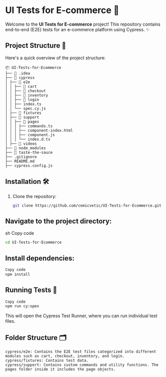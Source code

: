 # UI Tests for E-commerce 🛒

Welcome to the **UI Tests for E-commerce** project! This repository contains end-to-end (E2E) tests for an e-commerce platform using Cypress. ✨

## Project Structure 📁

Here's a quick overview of the project structure:
```plaintext
📦 UI-Tests-for-Ecommerce
├── 📂 .idea
├── 📂 cypress
│ ├── 📂 e2e
│ │ ├── 📂 cart
│ │ ├── 📂 checkout
│ │ ├── 📂 inventory
│ │ ├── 📂 login
│ │ ├── index.ts
│ │ └── spec.cy.js
│ ├── 📂 fixtures
│ ├── 📂 support
│ │ ├── 📂 pages
│ │ │ ├── commands.ts
│ │ │ ├── component-index.html
│ │ │ ├── component.js
│ │ │ └── index.d.ts
│ ├── 📂 videos
├── 📂 node_modules
├── 📂 taste-the-sauce
├── .gitignore
├── README.md
├── cypress.config.js

```


## Installation 🛠️

1. Clone the repository:
   ```sh
   git clone https://github.com/cemicvetic/UI-Tests-for-Ecommerce.git
   ```
## Navigate to the project directory:

sh
Copy code
  ```sh
cd UI-Tests-for-Ecommerce
 ```
## Install dependencies:

  ```sh
Copy code
npm install
 ```

## Running Tests 🚀

  ```sh
Copy code
npm run cy:open
 ```
This will open the Cypress Test Runner, where you can run individual test files.

## Folder Structure 🗂️
```plaintext
cypress/e2e: Contains the E2E test files categorized into different modules such as cart, checkout, inventory, and login.
cypress/fixtures: Contains test data.
cypress/support: Contains custom commands and utility functions. The pages folder inside it includes the page objects.
 ```
